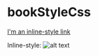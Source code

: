 # bookStyleCss


[I'm an inline-style link](https://t.me/abdussamad_dev)

Inline-style: 
![alt text](https://www.google.com/url?sa=i&url=https%3A%2F%2Fasglobalpower.com%2Fcategory%2Fnews%2F%3Flang%3Den&psig=AOvVaw0U4ahWbBX1BQfspVB4tAa1&ust=1631844194649000&source=images&cd=vfe&ved=0CAsQjRxqFwoTCOiVn8CzgvMCFQAAAAAdAAAAABAF "Logo Title Text 1")
